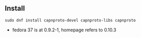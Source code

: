 ## Install

```
sudo dnf install capnproto-devel capnproto-libs capnproto 
```
- fedora 37 is at 0.9.2-1, homepage refers to 0.10.3